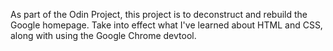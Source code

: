 As part of the Odin Project, this project is to deconstruct and rebuild the Google homepage. Take into effect what I've learned about HTML and CSS, along with using the Google Chrome devtool.
